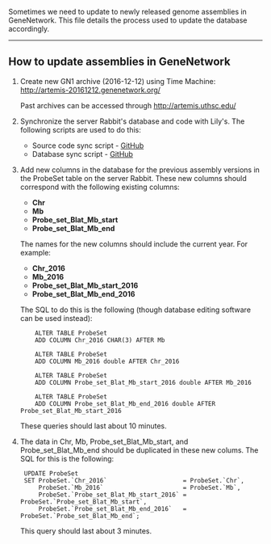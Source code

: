 Sometimes we need to update to newly released genome assemblies in GeneNetwork. This file details the process used to update the database accordingly.

---

## How to update assemblies in GeneNetwork



1. Create new GN1 archive (2016-12-12) using Time Machine: http://artemis-20161212.genenetwork.org/

   Past archives can be accessed through http://artemis.uthsc.edu/

2. Synchronize the server Rabbit's database and code with Lily's. The following scripts are used to do this:
   * Source code sync script - [GitHub](https://github.com/genenetwork/sysmaintenance/blob/master/gn_update_src/gnupdatesrc_from_lily.sh)
   * Database sync script - [GitHub](https://github.com/genenetwork/sysmaintenance/blob/master/gn_update_db/gnupdatedb_from_lily.sh)

3. Add new columns in the database for the previous assembly versions in the ProbeSet table on the server Rabbit. These new columns should correspond with the following existing columns: 
   - **Chr**
   - **Mb** 
   - **Probe_set_Blat_Mb_start**
   - **Probe_set_Blat_Mb_end**

   The names for the new columns should include the current year. For example: 
   - **Chr_2016**
   - **Mb_2016** 
   - **Probe_set_Blat_Mb_start_2016**
   - **Probe_set_Blat_Mb_end_2016**

   The SQL to do this is the following (though database editing software can be used instead):
   ```
       ALTER TABLE ProbeSet 
       ADD COLUMN Chr_2016 CHAR(3) AFTER Mb
       
       ALTER TABLE ProbeSet
       ADD COLUMN Mb_2016 double AFTER Chr_2016
       
       ALTER TABLE ProbeSet
       ADD COLUMN Probe_set_Blat_Mb_start_2016 double AFTER Mb_2016
       
       ALTER TABLE ProbeSet
       ADD COLUMN Probe_set_Blat_Mb_end_2016 double AFTER Probe_set_Blat_Mb_start_2016
   ```
    
   These queries should last about 10 minutes.

4. The data in Chr, Mb, Probe_set_Blat_Mb_start, and Probe_set_Blat_Mb_end should be duplicated in these new colums. The SQL for this is the following:
   ```
    UPDATE ProbeSet
    SET ProbeSet.`Chr_2016`                     = ProbeSet.`Chr`,
        ProbeSet.`Mb_2016`                      = ProbeSet.`Mb`,
        ProbeSet.`Probe_set_Blat_Mb_start_2016` = ProbeSet.`Probe_set_Blat_Mb_start`,
        ProbeSet.`Probe_set_Blat_Mb_end_2016`	= ProbeSet.`Probe_set_Blat_Mb_end`;
   ```

   This query should last about 3 minutes.
